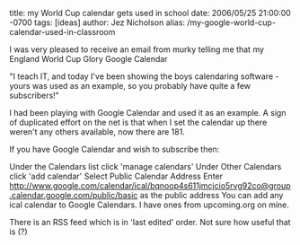 title: my World Cup calendar gets used in school
date: 2006/05/25 21:00:00 -0700
tags: [ideas]
author: Jez Nicholson
alias: /my-google-world-cup-calendar-used-in-classroom

I was very pleased to receive an email from murky telling me that my England World Cup Glory Google Calendar

"I teach IT, and today I've been showing the boys calendaring software - yours was used as an example, so you probably have quite a few subscribers!"

I had been playing with Google Calendar and used it as an example. A sign of duplicated effort on the net is that when I set the calendar up there weren't any others available, now there are 181.

If you have Google Calendar and wish to subscribe then:

Under the Calendars list click 'manage calendars'
Under Other Calendars click 'add calendar'
Select Public Calendar Address
Enter http://www.google.com/calendar/ical/bqnoop4s611jmcjcio5rvg92co@group.calendar.google.com/public/basic as the public address
You can add any ical calendar to Google Calendars. I have ones from upcoming.org on mine.

There is an RSS feed which is in 'last edited' order. Not sure how useful that is (?)